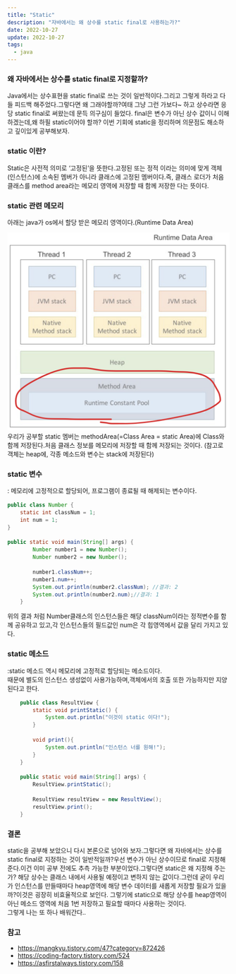 ```yaml
---
title: "Static"
description: "자바에서는 왜 상수를 static final로 사용하는가?"
date: 2022-10-27
update: 2022-10-27
tags:
  - java
---
```


### 왜 자바에서는 상수를 static final로 지정할까?

Java에서는 상수표현을 static final로 쓰는 것이 일반적이다.그리고 그렇게 하라고 다들 피드백 해주었다.그렇다면 왜 그래야할까?여태 그냥 그런 가보다~ 하고 상수라면 응당 static final로 써왔는데 문득 의구심이 들었다.
final은 변수가 아닌 상수 값이니 이해하겠는데,왜 하필 static이어야 할까?
이번 기회에 static을 정리하며 의문점도 해소하고 깊이있게 공부해보자.

### static 이란?

Static은 사전적 의미로 ‘고정된’을 뜻한다.고정된 또는 정적 이라는 의미에 맞게 객체(인스턴스)에 소속된 멤버가 아니라 클래스에 고정된 멤버이다.즉, 클래스 로더가 처음 클래스를 method area라는 메모리 영역에 저장할 때 함께 저장한 다는 뜻이다.

### static 관련 메모리

아래는 java가 os에서 할당 받은 메모리 영역이다.(Runtime Data Area)

![Runtime Data Area](static_memory.png)
우리가 공부할 static 멤버는 methodArea(=Class Area = static Area)에 Class와 함께 저장된다.처음 클래스 정보를 메모리에 저장할 때 함께 저장되는 것이다.
(참고로 객체는 heap에, 각종 메소드와 변수는 stack에 저장된다)

### static 변수

: 메모리에 고정적으로 할당되어, 프로그램이 종료될 때 해제되는 변수이다.

```java
public class Number {
    static int classNum = 1;
    int num = 1;
}

public static void main(String[] args) {
    	Number number1 = new Number();
    	Number number2 = new Number();

    	number1.classNum++;
    	number1.num++;
    	System.out.println(number2.classNum); //결과: 2
    	System.out.println(number2.num);//결과: 1
    }
```

위의 결과 처럼 Number클래스의 인스턴스들은 해당 classNum이라는 정적변수를 함께 공유하고 있고,각 인스턴스들의 필드값인 num은 각 힙영역에서 값을 달리 가지고 있다.

### static 메소드

:static 메소드 역시 메모리에 고정적로 할당되는 메소드이다.  
때문에 별도의 인스턴스 생성없이 사용가능하며,객체에서의 호출 또한 가능하지만 지양된다고 한다.

```java
    public class ResultView {
        static void printStatic() {
            System.out.println("이것이 static 이다!");
        }

        void print(){
            System.out.println("인스턴스 너를 원해!");
        }
    }

    public static void main(String[] args) {
        ResultView.printStatic();

        ResultView resultView = new ResultView();
        resultView.print();
    }
```

### 결론

static을 공부해 보았으니 다시 본론으로 넘어와 보자.그렇다면 왜 자바에서는 상수를 static final로 지정하는 것이 일반적일까?우선 변수가 아닌 상수이므로 final로 지정해준다.이건 이미 공부 전에도 추측 가능한 부분이었다.그렇다면 static은 왜 지정해 주는가? 해당 상수는 클래스 내에서 사용될 예정이고 변하지 않는 값이다.그런데 굳이 우리가 인스턴스를 만들때마다 heap영역에 해당 변수 데이터를 새롭게 저장할 필요가 있을까?이것은 굉장히 비효율적으로 보인다. 그렇기에 static으로 해당 상수를 heap영역이 아닌 메소드 영역에 처음 1번 저장하고 필요할 때마다 사용하는 것이다.  
그렇게 나는 또 하나 배워간다..

### 참고

- https://mangkyu.tistory.com/47?category=872426
- https://coding-factory.tistory.com/524
- https://asfirstalways.tistory.com/158
